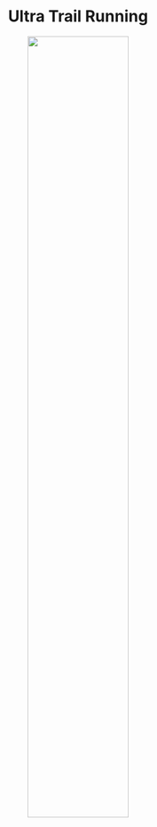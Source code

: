 <h1 align="center">
  Ultra Trail Running</h1>
  
  
  
  <p align="center">
    <img src="https://github.com/nrennie/tidytuesday/blob/main/2021/26-10-2021/26102021.jpg?raw=true" width="60%">
      </p>